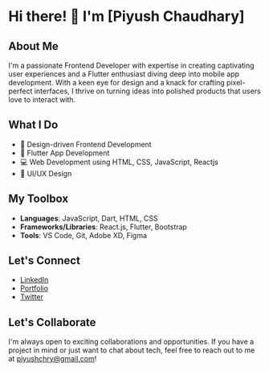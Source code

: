 # Hi there! 👋 I'm [Piyush Chaudhary]

## About Me
I'm a passionate Frontend Developer with expertise in creating captivating user experiences and a Flutter enthusiast diving deep into mobile app development. With a keen eye for design and a knack for crafting pixel-perfect interfaces, I thrive on turning ideas into polished products that users love to interact with.

## What I Do
- 🌟 Design-driven Frontend Development
- 📱 Flutter App Development
- 💻 Web Development using HTML, CSS, JavaScript, Reactjs
- 🚀 UI/UX Design

## My Toolbox
- **Languages**: JavaScript, Dart, HTML, CSS
- **Frameworks/Libraries**: React.js, Flutter, Bootstrap
- **Tools**: VS Code, Git, Adobe XD, Figma


## Let's Connect
- [LinkedIn](https://www.linkedin.com/in/piyush-chaudhary-118b09203/)
- [Portfolio](https://piyushchry.github.io/My-Portfolio/)
- [Twitter](https://twitter.com/piyushchry)

## Let's Collaborate
I'm always open to exciting collaborations and opportunities. If you have a project in mind or just want to chat about tech, feel free to reach out to me at [piyushchry@gmail.com](mailto:piyushchry@gmail.com)!
